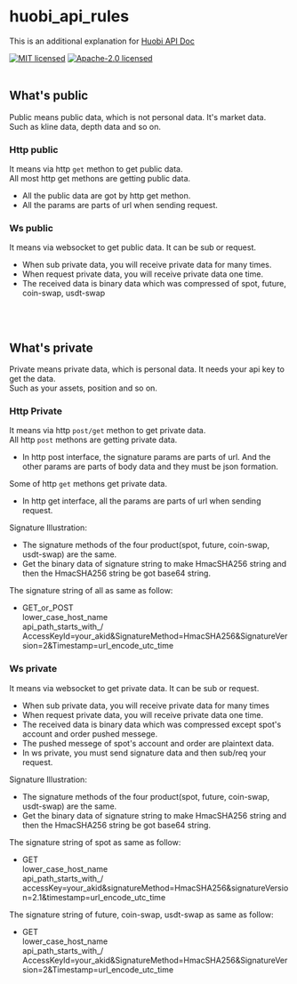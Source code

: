 # huobi_api_rules

This is an additional explanation for [Huobi API Doc](https://docs.huobigroup.com/docs/spot/v1/cn)

[![MIT licensed](https://img.shields.io/badge/License-MIT-blue.svg)](./LICENSE-MIT)
[![Apache-2.0 licensed](https://img.shields.io/badge/License-Apache%202.0-blue.svg)](./LICENSE-APACHE)
<br/><br/>

## What's public
Public means public data, which is not personal data. It's market data.
<br/>Such as kline data, depth data and so on.

### Http public
It means via http `get` methon to get public data.
<br/>All most http get methons are getting public data.
- All the public data are got by http get methon.
- All the params are parts of url when sending request.

### Ws public
It means via websocket to get public data. It can be sub or request.
- When sub private data, you will receive private data for many times.
- When request private data, you will receive private data one time.
- The received data is binary data which was compressed of spot, future, coin-swap, usdt-swap

<br/><br/>

## What's private
Private means private data, which is personal data. It needs your api key to get the data.
<br/>Such as your assets, position and so on.

### Http Private
It means via http `post/get` methon to get private data.
<br/>All http `post` methons are getting private data. 
- In http post interface, the signature params are parts of url. And the other params are parts of body data and they must be json formation.

Some of http `get` methons get private data. 
- In http get interface, all the params are parts of url when sending request.

Signature Illustration:
- The signature methods of the four product(spot, future, coin-swap, usdt-swap) are the same.
- Get the binary data of signature string to make HmacSHA256 string and then the HmacSHA256 string be got base64 string.

The signature string of all as same as follow:
- GET_or_POST<br/>
  lower_case_host_name<br/>
  api_path_starts_with_/<br/>
  AccessKeyId=your_akid&SignatureMethod=HmacSHA256&SignatureVersion=2&Timestamp=url_encode_utc_time


### Ws private
It means via websocket to get private data. It can be sub or request. 
- When sub private data, you will receive private data for many times
- When request private data, you will receive private data one time.
- The received data is binary data which was compressed except spot's account and order pushed messege.
- The pushed messege of spot's account and order are plaintext data.
- In ws private, you must send signature data and then sub/req your request.

Signature Illustration:
- The signature methods of the four product(spot, future, coin-swap, usdt-swap) are the same.
- Get the binary data of signature string to make HmacSHA256 string and then the HmacSHA256 string be got base64 string.

The signature string of spot as same as follow:
- GET<br/>
  lower_case_host_name<br/>
  api_path_starts_with_/<br/>
  accessKey=your_akid&signatureMethod=HmacSHA256&signatureVersion=2.1&timestamp=url_encode_utc_time

The signature string of future, coin-swap, usdt-swap as same as follow:
- GET<br/>
  lower_case_host_name<br/>
  api_path_starts_with_/<br/>
  AccessKeyId=your_akid&SignatureMethod=HmacSHA256&SignatureVersion=2&Timestamp=url_encode_utc_time
<br/><br/>
